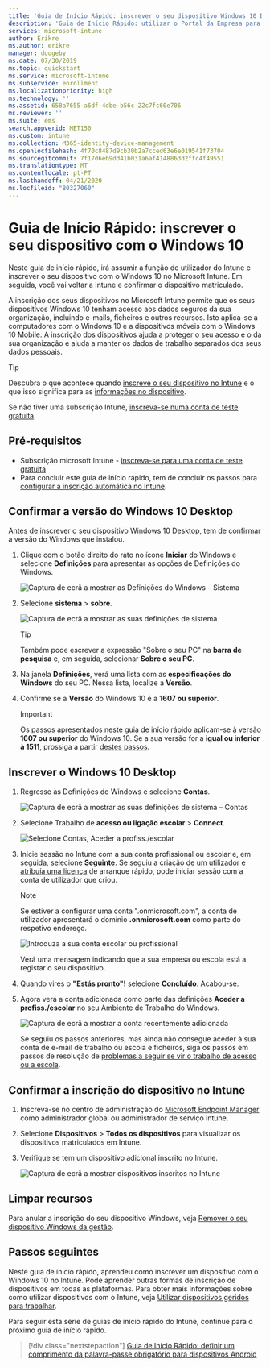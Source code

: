 ```yaml
---
title: 'Guia de Início Rápido: inscrever o seu dispositivo Windows 10 Desktop no Microsoft Intune'
description: 'Guia de Início Rápido: utilizar o Portal da Empresa para inscrever o seu dispositivo Windows 10 Desktop no Microsoft Intune'
services: microsoft-intune
author: Erikre
ms.author: erikre
manager: dougeby
ms.date: 07/30/2019
ms.topic: quickstart
ms.service: microsoft-intune
ms.subservice: enrollment
ms.localizationpriority: high
ms.technology: ''
ms.assetid: 658a7655-a6df-4dbe-b56c-22c7fc60e706
ms.reviewer: ''
ms.suite: ems
search.appverid: MET150
ms.custom: intune
ms.collection: M365-identity-device-management
ms.openlocfilehash: 4f70c8487d9cb30b2a7cced63e6e019541f73704
ms.sourcegitcommit: 7f17d6eb9dd41b031a6af4148863d2ffc4f49551
ms.translationtype: MT
ms.contentlocale: pt-PT
ms.lasthandoff: 04/21/2020
ms.locfileid: "80327060"
---
```

# <a name="quickstart-enroll-your-windows-10-device"></a>Guia de Início Rápido: inscrever o seu dispositivo com o Windows 10

Neste guia de início rápido, irá assumir a função de utilizador do Intune e inscrever o seu dispositivo com o Windows 10 no Microsoft Intune. Em seguida, você vai voltar a Intune e confirmar o dispositivo matriculado.

A inscrição dos seus dispositivos no Microsoft Intune permite que os seus dispositivos Windows 10 tenham acesso aos dados seguros da sua organização, incluindo e-mails, ficheiros e outros recursos. Isto aplica-se a computadores com o Windows 10 e a dispositivos móveis com o Windows 10 Mobile. A inscrição dos dispositivos ajuda a proteger o seu acesso e o da sua organização e ajuda a manter os dados de trabalho separados dos seus dados pessoais.

> [!TIP]
> Descubra o que acontece quando [inscreve o seu dispositivo no Intune](../user-help/what-happens-if-you-install-the-company-portal-app-and-enroll-your-device-in-intune-windows.md) e o que isso significa para as [informações no dispositivo](../user-help/what-info-can-your-company-see-when-you-enroll-your-device-in-intune.md).

Se não tiver uma subscrição Intune, [inscreva-se numa conta de teste gratuita](../fundamentals/free-trial-sign-up.md).

## <a name="prerequisites"></a>Pré-requisitos

- Subscrição microsoft Intune - [inscreva-se para uma conta de teste gratuita](../fundamentals/free-trial-sign-up.md)
- Para concluir este guia de início rápido, tem de concluir os passos para [configurar a inscrição automática no Intune](quickstart-setup-auto-enrollment.md).

## <a name="confirm-your-windows-10-desktop-version"></a>Confirmar a versão do Windows 10 Desktop

Antes de inscrever o seu dispositivo Windows 10 Desktop, tem de confirmar a versão do Windows que instalou.

1. Clique com o botão direito do rato no ícone **Iniciar** do Windows e selecione **Definições** para apresentar as opções de Definições do Windows.

   ![Captura de ecrã a mostrar as Definições do Windows – Sistema](./media/quickstart-enroll-windows-device/quickstart-enroll-windows-device-01.png)

2. Selecione **sistema** > **sobre**. 

   ![Captura de ecrã a mostrar as suas definições de sistema](./media/quickstart-enroll-windows-device/quickstart-enroll-windows-device-02.png)

    > [!TIP]
    > Também pode escrever a expressão "Sobre o seu PC" na **barra de pesquisa** e, em seguida, selecionar **Sobre o seu PC**.

3. Na janela **Definições**, verá uma lista com as **especificações do Windows** do seu PC. Nessa lista, localize a **Versão**.

4. Confirme se a **Versão** do Windows 10 é a **1607 ou superior**.

    > [!IMPORTANT]
    > Os passos apresentados neste guia de início rápido aplicam-se à versão **1607 ou superior** do Windows 10. Se a sua versão for a **igual ou inferior à 1511**, prossiga a partir [destes passos](../user-help/enroll-windows-10-device.md).  

## <a name="enroll-windows-10-desktop"></a>Inscrever o Windows 10 Desktop

1. Regresse às Definições do Windows e selecione **Contas**.

   ![Captura de ecrã a mostrar as suas definições de sistema – Contas](./media/quickstart-enroll-windows-device/quickstart-enroll-windows-device-03.png)

2. Selecione Trabalho de **acesso ou ligação escolar** > **Connect**.

    ![Selecione Contas, Aceder a profiss./escolar](./media/quickstart-enroll-windows-device/quickstart-enroll-windows-device-04.png)

3. Inicie sessão no Intune com a sua conta profissional ou escolar e, em seguida, selecione **Seguinte**. Se seguiu a criação de [um utilizador e atribuía uma licença](../fundamentals/quickstart-create-user.md) de arranque rápido, pode iniciar sessão com a conta de utilizador que criou.

    > [!NOTE]
    > Se estiver a configurar uma conta ".onmicrosoft.com", a conta de utilizador apresentará o domínio **.onmicrosoft.com** como parte do respetivo endereço. 

   ![Introduza a sua conta escolar ou profissional](./media/quickstart-enroll-windows-device/quickstart-enroll-windows-device-05.png)

    Verá uma mensagem indicando que a sua empresa ou escola está a registar o seu dispositivo.

4. Quando vires o **"Estás pronto"!** selecione **Concluído**. Acabou-se.

5. Agora verá a conta adicionada como parte das definições **Aceder a profiss./escolar** no seu Ambiente de Trabalho do Windows.

   ![Captura de ecrã a mostrar a conta recentemente adicionada](./media/quickstart-enroll-windows-device/quickstart-enroll-windows-device-06.png)

    Se seguiu os passos anteriores, mas ainda não consegue aceder à sua conta de e-mail de trabalho ou escola e ficheiros, siga os passos em passos de resolução de [problemas a seguir se vir o trabalho de acesso ou a escola](../user-help/troubleshoot-your-windows-10-device-windows.md#troubleshooting-steps-to-follow-if-you-see-access-work-or-school).

## <a name="confirm-your-device-enrollment-in-intune"></a>Confirmar a inscrição do dispositivo no Intune

1. Inscreva-se no centro de administração do [Microsoft Endpoint Manager](https://go.microsoft.com/fwlink/?linkid=2109431) como administrador global ou administrador de serviço intune.
2. Selecione **Dispositivos** > **Todos os dispositivos** para visualizar os dispositivos matriculados em Intune.
3. Verifique se tem um dispositivo adicional inscrito no Intune.

   ![Captura de ecrã a mostrar dispositivos inscritos no Intune](./media/quickstart-enroll-windows-device/quickstart-enroll-windows-device-07.png)

## <a name="clean-up-resources"></a>Limpar recursos

Para anular a inscrição do seu dispositivo Windows, veja [Remover o seu dispositivo Windows da gestão](../user-help/unenroll-your-device-from-intune-windows.md).

## <a name="next-steps"></a>Passos seguintes

Neste guia de início rápido, aprendeu como inscrever um dispositivo com o Windows 10 no Intune. Pode aprender outras formas de inscrição de dispositivos em todas as plataformas. Para obter mais informações sobre como utilizar dispositivos com o Intune, veja [Utilizar dispositivos geridos para trabalhar](../user-help/use-managed-devices-to-get-work-done.md).

Para seguir esta série de guias de início rápido do Intune, continue para o próximo guia de início rápido.

> [!div class="nextstepaction"]
> [Guia de Início Rápido: definir um comprimento da palavra-passe obrigatório para dispositivos Android](../protect/quickstart-set-password-length-android.md)
